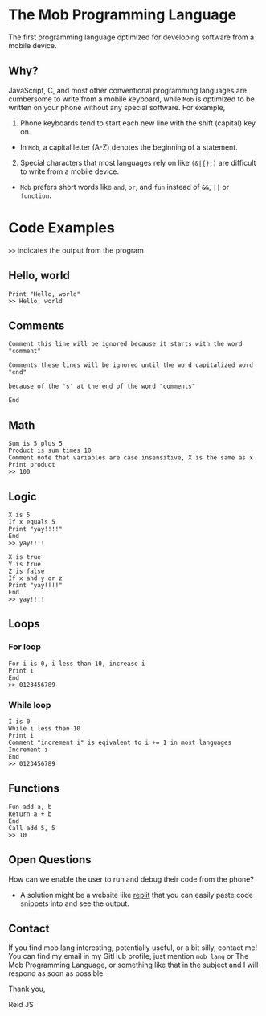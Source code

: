 # The Mob Programming Language
The first programming language optimized for developing software from a mobile device. 

## Why?
JavaScript, C, and most other conventional programming languages are cumbersome to write from a mobile keyboard, while `Mob` is optimized to be written on your phone without any special software. For example, 
1. Phone keyboards tend to start each new line with the shift (capital) key on.
  - In `Mob`, a capital letter (A-Z) denotes the beginning of a statement. 
2. Special characters that most languages rely on like `(&|{};)` are difficult to write from a mobile device.
  - `Mob` prefers short words like `and`, `or`, and `fun` instead of `&&`, `||` or `function`. 

# Code Examples
`>>` indicates the output from the program

## Hello, world
```
Print "Hello, world"
>> Hello, world
```


## Comments
```
Comment this line will be ignored because it starts with the word "comment"
```

```
Comments these lines will be ignored until the word capitalized word "end" 

because of the 's' at the end of the word "comments"

End
```

## Math
```
Sum is 5 plus 5
Product is sum times 10
Comment note that variables are case insensitive, X is the same as x
Print product
>> 100
```



## Logic
```
X is 5
If x equals 5
Print "yay!!!!"
End
>> yay!!!!
```

```
X is true
Y is true
Z is false
If x and y or z
Print "yay!!!!"
End
>> yay!!!!
```

## Loops
### For loop
```
For i is 0, i less than 10, increase i
Print i
End
>> 0123456789
```
### While loop
```
I is 0
While i less than 10
Print i
Comment "increment i" is eqivalent to i += 1 in most languages
Increment i
End
>> 0123456789
```

## Functions
```
Fun add a, b
Return a + b
End
Call add 5, 5
>> 10
```

## Open Questions
How can we enable the user to run and debug their code from the phone?
  - A solution might be a website like [replit](https://replit.com/) that you can easily paste code snippets into and see the output. 


## Contact
If you find mob lang interesting, potentially useful, or a bit silly, contact me! You can find my email in my GitHub profile, just mention `mob lang` or The Mob Programming Language, or something like that in the subject and I will respond as soon as possible. 

Thank you,

Reid JS
